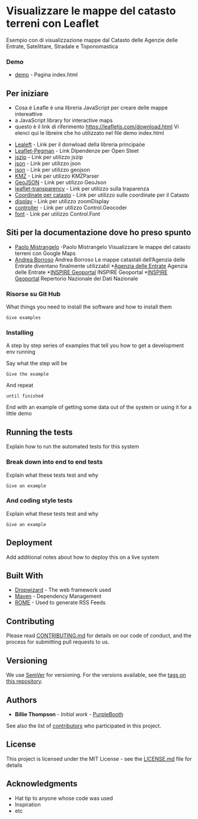 # Visualizzare le mappe del catasto terreni con Leaflet 

Esempio con di visualizzazione mappe dal Catasto delle Agenzie delle Entrate, Satelittare, Stradale e Toponomastica


### Demo 
* [demo](https://saresingianni.github.io/leaflet_catasto/) - Pagina index.html


## Per iniziare

- Cosa è Leafle è una libreria  JavaScript per creare delle mappe intereattive
- a JavaScript library for interactive maps
- questo è il link di riferimento https://leafletjs.com/download.html
Vi elenci qui le libreire che ho utilizzato nel file demo index.html
* [Lealeft](https://leafletjs.com/download.html) - Link per il donwload della libreria principaòe
* [Leaflet-Pegman](https://unpkg.com/leaflet-pegman@0.0.8/leaflet-pegman.css) - Link Dipendenze per Open Steet
* [jszip](https://unpkg.com/jszip@3.1.5/dist/jszip.min.js) - Link per utilizzo jszip
* [json](https://unpkg.com/togeojson@0.16.0/togeojson.js) - Link per utilizzo json
* [json](https://unpkg.com/geojson-vt@3.0.0/geojson-vt.js) - Link per utilizzo geojson
* [KMZ](https://unpkg.com/leaflet-kmz@0.0.6/libs/KMZParser.js) - Link per utilizzo KMZParser
* [GeoJSON](https://unpkg.com/leaflet-kmz@0.0.6/libs/GridLayer.GeoJSON.js) - Link per utilizzo GeoJson
* [leaflet-transparency](https://unpkg.com/leaflet-transparency@0.0.3/leaflet-transparency.js) - Link per utilizzo sulla traparenza
* [Coordinate per catasto](https://cdnjs.cloudflare.com/ajax/libs/proj4js/2.6.2/proj4-src.min.js ) - Link per utilizzo sulle coordinate per il Catasto
* [display](dist/leaflet.zoomdisplay-src.js) - Link per utilizzo zoomDisplay
* [controller](dist/dist/Control.Geocoder.js) - Link per utilizzo Control.Geocoder
* [font](https://maxcdn.bootstrapcdn.com/font-awesome/4.7.0/css/font-awesome.min.css) - Link per utilizzo Control.Font


## Siti per la documentazione dove ho preso spunto
* [Paolo Mistrangelo](https://medium.com/@p.mistrangelo/visualizzare-le-mappe-del-catasto-terreni-con-google-maps-473a44872962 ) -Paolo Mistrangelo Visualizzare le mappe del catasto terreni con Google Maps
* [Andrea Borroso](https://medium.com/tantotanto/le-mappa-castali-diventano-finalmente-utilizzabili-821db2f84533) Andrea Borroso
Le mappe catastali dell’Agenzia delle Entrate diventano finalmente utilizzabil
*[Agenzia delle Entrate](https://geoportale.cartografia.agenziaentrate.gov.it/age-inspire/srv/ita/catalog.search#/home) Agenzia delle Entrate
*[INSPIRE Geoportal](https://inspire-geoportal.ec.europa.eu/) INSPIRE Geoportal
*[INSPIRE Geoportal](https://geodati.gov.it/geoportale/) Repertorio Nazionale dei Dati Nazionale

### Risorse su Git Hub

What things you need to install the software and how to install them

```
Give examples
```

### Installing

A step by step series of examples that tell you how to get a development env running

Say what the step will be

```
Give the example
```

And repeat

```
until finished
```

End with an example of getting some data out of the system or using it for a little demo

## Running the tests

Explain how to run the automated tests for this system

### Break down into end to end tests

Explain what these tests test and why

```
Give an example
```

### And coding style tests

Explain what these tests test and why

```
Give an example
```

## Deployment

Add additional notes about how to deploy this on a live system

## Built With

* [Dropwizard](http://www.dropwizard.io/1.0.2/docs/) - The web framework used
* [Maven](https://maven.apache.org/) - Dependency Management
* [ROME](https://rometools.github.io/rome/) - Used to generate RSS Feeds

## Contributing

Please read [CONTRIBUTING.md](https://gist.github.com/PurpleBooth/b24679402957c63ec426) for details on our code of conduct, and the process for submitting pull requests to us.

## Versioning

We use [SemVer](http://semver.org/) for versioning. For the versions available, see the [tags on this repository](https://github.com/your/project/tags). 

## Authors

* **Billie Thompson** - *Initial work* - [PurpleBooth](https://github.com/PurpleBooth)

See also the list of [contributors](https://github.com/your/project/contributors) who participated in this project.

## License

This project is licensed under the MIT License - see the [LICENSE.md](LICENSE.md) file for details

## Acknowledgments

* Hat tip to anyone whose code was used
* Inspiration
* etc

